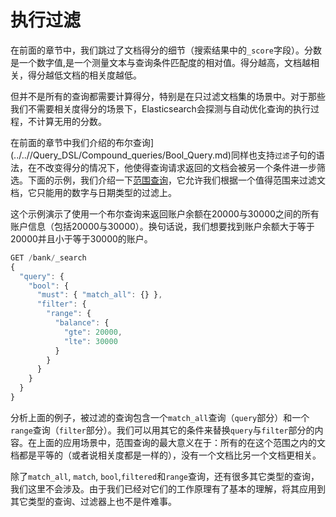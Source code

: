 # 执行过滤

在前面的章节中，我们跳过了文档得分的细节（搜索结果中的`_score`字段）。分数是一个数字值,是一个测量文本与查询条件匹配度的相对值。得分越高，文档越相关，得分越低文档的相关度越低。

但并不是所有的查询都需要计算得分，特别是在只过滤文档集的场景中。对于那些我们不需要相关度得分的场景下，Elasticsearch会探测与自动优化查询的执行过程，不计算无用的分数。

在前面的章节中我们介绍的布尔查询](../..//Query_DSL/Compound_queries/Bool_Query.md)同样也支持`过滤`子句的语法，在不改变得分的情况下，他使得查询请求返回的文档会被另一个条件进一步筛选。下面的示例，我们介绍一下[范围查询](../../Query_DSL/Term_level_queries/Range_Query.md)，它允许我们根据一个值得范围来过滤文档，它只能用的数字与日期类型的过滤上。

这个示例演示了使用一个布尔查询来返回账户余额在20000与30000之间的所有账户信息（包括20000与30000）。换句话说，我们想要找到账户余额大于等于20000并且小于等于30000的账户。

```js
GET /bank/_search
{
  "query": {
    "bool": {
      "must": { "match_all": {} },
      "filter": {
        "range": {
          "balance": {
            "gte": 20000,
            "lte": 30000
          }
        }
      }
    }
  }
}
```

分析上面的例子，被过滤的查询包含一个`match_all`查询（`query`部分）和一个`range`查询（`filter`部分）。我们可以用其它的条件来替换`query`与`filter`部分的内容。在上面的应用场景中，范围查询的最大意义在于：所有的在这个范围之内的文档都是平等的（或者说相关度都是一样的），没有一个文档比另一个文档更相关。

除了`match_all`, `match`, `bool`,`filtered`和`range`查询，还有很多其它类型的查询，我们这里不会涉及。由于我们已经对它们的工作原理有了基本的理解，将其应用到其它类型的查询、过滤器上也不是件难事。